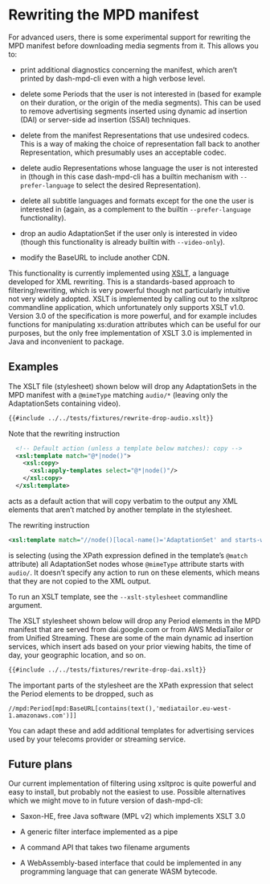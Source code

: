 # Rewriting the MPD manifest

For advanced users, there is some experimental support for rewriting the MPD manifest before
downloading media segments from it. This allows you to:

- print additional diagnostics concerning the manifest, which aren’t printed by dash-mpd-cli even
  with a high verbose level.

- delete some Periods that the user is not interested in (based for example on their duration, or
  the origin of the media segments). This can be used to remove advertising segments inserted using
  dynamic ad insertion (DAI) or server-side ad insertion (SSAI) techniques. 

- delete from the manifest Representations that use undesired codecs. This is a way of making the
  choice of representation fall back to another Representation, which presumably uses an
  acceptable codec.
    
- delete audio Representations whose language the user is not interested in (though in this case
  dash-mpd-cli has a builtin mechanism with `--prefer-language` to select the desired
  Representation).
  
- delete all subtitle languages and formats except for the one the user is interested in (again, as
  a complement to the builtin `--prefer-language` functionality).
  
- drop an audio AdaptationSet if the user only is interested in video (though this functionality is
  already builtin with `--video-only`).

- modify the BaseURL to include another CDN.

This functionality is currently implemented using [XSLT](https://en.wikipedia.org/wiki/XSLT), a
language developed for XML rewriting. This is a standards-based approach to filtering/rewriting,
which is very powerful though not particularly intuitive not very widely adopted. XSLT is
implemented by calling out to the xsltproc commandline application, which unfortunately only
supports XSLT v1.0. Version 3.0 of the specification is more powerful, and for example includes
functions for manipulating xs:duration attributes which can be useful for our purposes, but the
only free implementation of XSLT 3.0 is implemented in Java and inconvenient to package.


## Examples

The XSLT file (stylesheet) shown below will drop any AdaptationSets in the MPD manifest with a
`@mimeType` matching `audio/*` (leaving only the AdaptationSets containing video).

```xml
{{#include ../../tests/fixtures/rewrite-drop-audio.xslt}}
```

Note that the rewriting instruction 

```xml
  <!-- Default action (unless a template below matches): copy -->
  <xsl:template match="@*|node()">
    <xsl:copy>
      <xsl:apply-templates select="@*|node()"/>
    </xsl:copy>
  </xsl:template>
```

acts as a default action that will copy verbatim to the output any XML elements that aren’t matched
by another template in the stylesheet.

The rewriting instruction 

```xml
<xsl:template match="//node()[local-name()='AdaptationSet' and starts-with(@mimeType,'audio/')]" />
```

is selecting (using the XPath expression defined in the template’s `@match` attribute) all
AdaptationSet nodes whose `@mimeType` attribute starts with `audio/`. It doesn’t specify any action
to run on these elements, which means that they are not copied to the XML output.

To run an XSLT template, see the `--xslt-stylesheet` commandline argument.

The XSLT stylesheet shown below will drop any Period elements in the MPD manifest that are served
from dai.google.com or from AWS MediaTailor or from Unified Streaming. These are some of the main
dynamic ad insertion services, which insert ads based on your prior viewing habits, the time of day,
your geographic location, and so on.

```xml
{{#include ../../tests/fixtures/rewrite-drop-dai.xslt}}
```
The important parts of the stylesheet are the XPath expression that select the Period elements to be
dropped, such as 

    //mpd:Period[mpd:BaseURL[contains(text(),'mediatailor.eu-west-1.amazonaws.com')]]

You can adapt these and add additional templates for advertising services used by your telecoms
provider or streaming service.



## Future plans

Our current implementation of filtering using xsltproc is quite powerful and easy to install, but
probably not the easiest to use. Possible alternatives which we might move to in future version of
dash-mpd-cli: 

- Saxon-HE, free Java software (MPL v2) which implements XSLT 3.0

- A generic filter interface implemented as a pipe

- A command API that takes two filename arguments

- A WebAssembly-based interface that could be implemented in any programming language that can
  generate WASM bytecode.





